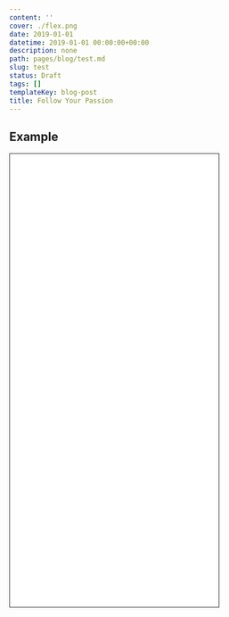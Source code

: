 ```yaml
---
content: ''
cover: ./flex.png
date: 2019-01-01
datetime: 2019-01-01 00:00:00+00:00
description: none
path: pages/blog/test.md
slug: test
status: Draft
tags: []
templateKey: blog-post
title: Follow Your Passion
---
```


## Example

<iframe src='/page2' width='375' height='812' scrolling='no' style='border: 1px solid #333;'>